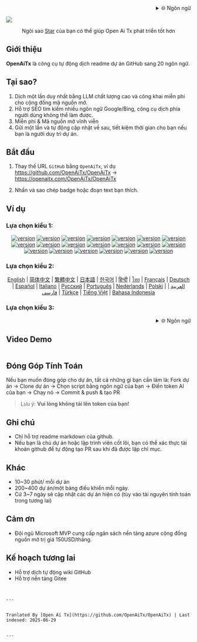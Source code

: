 <div align="right" >
  <details>
    <summary >🌐 Ngôn ngữ</summary>
    <div>
      <div align="right">
        <p><a href="https://openaitx.github.io/view.html?user=OpenAiTx&project=OpenAiTx&lang=en">English</a></p>
        <p><a href="https://openaitx.github.io/view.html?user=OpenAiTx&project=OpenAiTx&lang=zh-CN">简体中文</a></p>
        <p><a href="https://openaitx.github.io/view.html?user=OpenAiTx&project=OpenAiTx&lang=zh-TW">繁體中文</a></p>
        <p><a href="https://openaitx.github.io/view.html?user=OpenAiTx&project=OpenAiTx&lang=ja">日本語</a></p>
        <p><a href="https://openaitx.github.io/view.html?user=OpenAiTx&project=OpenAiTx&lang=ko">한국어</a></p>
        <p><a href="https://openaitx.github.io/view.html?user=OpenAiTx&project=OpenAiTx&lang=hi">हिन्दी</a></p>
        <p><a href="https://openaitx.github.io/view.html?user=OpenAiTx&project=OpenAiTx&lang=th">ไทย</a></p>
        <p><a href="https://openaitx.github.io/view.html?user=OpenAiTx&project=OpenAiTx&lang=fr">Français</a></p>
        <p><a href="https://openaitx.github.io/view.html?user=OpenAiTx&project=OpenAiTx&lang=de">Deutsch</a></p>
        <p><a href="https://openaitx.github.io/view.html?user=OpenAiTx&project=OpenAiTx&lang=es">Español</a></p>
        <p><a href="https://openaitx.github.io/view.html?user=OpenAiTx&project=OpenAiTx&lang=it">Itapano</a></p>
        <p><a href="https://openaitx.github.io/view.html?user=OpenAiTx&project=OpenAiTx&lang=ru">Русский</a></p>
        <p><a href="https://openaitx.github.io/view.html?user=OpenAiTx&project=OpenAiTx&lang=pt">Português</a></p>
        <p><a href="https://openaitx.github.io/view.html?user=OpenAiTx&project=OpenAiTx&lang=nl">Nederlands</a></p>
        <p><a href="https://openaitx.github.io/view.html?user=OpenAiTx&project=OpenAiTx&lang=pl">Polski</a></p>
        <p><a href="https://openaitx.github.io/view.html?user=OpenAiTx&project=OpenAiTx&lang=ar">العربية</a></p>
        <p><a href="https://openaitx.github.io/view.html?user=OpenAiTx&project=OpenAiTx&lang=fa">فارسی</a></p>
        <p><a href="https://openaitx.github.io/view.html?user=OpenAiTx&project=OpenAiTx&lang=tr">Türkçe</a></p>
        <p><a href="https://openaitx.github.io/view.html?user=OpenAiTx&project=OpenAiTx&lang=vi">Tiếng Việt</a></p>
        <p><a href="https://openaitx.github.io/view.html?user=OpenAiTx&project=OpenAiTx&lang=id">Bahasa Indonesia</a></p>
      </div>
    </div>
  </details>
</div>

![](https://openaitx.github.io/logo_crop.png)



<div align="center">
 Ngôi sao <a href="https://github.com/OpenAiTx/OpenAiTx">Star</a> của bạn có thể giúp Open Ai Tx phát triển tốt hơn
</div>


## Giới thiệu

**OpenAiTx** là công cụ tự động dịch readme dự án GitHub sang 20 ngôn ngữ.

## Tại sao?

1. Dịch một lần duy nhất bằng LLM chất lượng cao và công khai miễn phí cho cộng đồng mã nguồn mở.
2. Hỗ trợ SEO tìm kiếm nhiều ngôn ngữ Google/Bing, công cụ dịch phía người dùng không thể làm được.
3. Miễn phí & Mã nguồn mở vĩnh viễn
4. Gửi một lần và tự động cập nhật về sau, tiết kiệm thời gian cho bạn nếu bạn là người duy trì dự án.


## Bắt đầu

1. Thay thế URL `GitHub` bằng `OpenAiTx`, ví dụ https://github.com/OpenAiTx/OpenAiTx → https://openaitx.com/OpenAiTx/OpenAiTx  

2. Nhấn và sao chép badge hoặc đoạn text bạn thích.

## Ví dụ

### Lựa chọn kiểu 1:

<div style="text-align: center"><p><a href="https://openaitx.github.io/view.html?user=OpenAiTx&project=OpenAiTx&lang=en"><img src="https://img.shields.io/badge/EN-white" alt="version"></a> <a href="https://openaitx.github.io/view.html?user=OpenAiTx&project=OpenAiTx&lang=zh-CN"><img src="https://img.shields.io/badge/简中-white" alt="version"></a> <a href="https://openaitx.github.io/view.html?user=OpenAiTx&project=OpenAiTx&lang=zh-TW"><img src="https://img.shields.io/badge/繁中-white" alt="version"></a> <a href="https://openaitx.github.io/view.html?user=OpenAiTx&project=OpenAiTx&lang=ja"><img src="https://img.shields.io/badge/日本語-white" alt="version"></a> <a href="https://openaitx.github.io/view.html?user=OpenAiTx&project=OpenAiTx&lang=ko"><img src="https://img.shields.io/badge/한국어-white" alt="version"></a> <a href="https://openaitx.github.io/view.html?user=OpenAiTx&project=OpenAiTx&lang=hi"><img src="https://img.shields.io/badge/हिन्दी-white" alt="version"></a> <a href="https://openaitx.github.io/view.html?user=OpenAiTx&project=OpenAiTx&lang=th"><img src="https://img.shields.io/badge/ไทย-white" alt="version"></a> <a href="https://openaitx.github.io/view.html?user=OpenAiTx&project=OpenAiTx&lang=fr"><img src="https://img.shields.io/badge/Français-white" alt="version"></a> <a href="https://openaitx.github.io/view.html?user=OpenAiTx&project=OpenAiTx&lang=de"><img src="https://img.shields.io/badge/Deutsch-white" alt="version"></a> <a href="https://openaitx.github.io/view.html?user=OpenAiTx&project=OpenAiTx&lang=es"><img src="https://img.shields.io/badge/Español-white" alt="version"></a> <a href="https://openaitx.github.io/view.html?user=OpenAiTx&project=OpenAiTx&lang=it"><img src="https://img.shields.io/badge/Italiano-white" alt="version"></a> <a href="https://openaitx.github.io/view.html?user=OpenAiTx&project=OpenAiTx&lang=ru"><img src="https://img.shields.io/badge/Русский-white" alt="version"></a> <a href="https://openaitx.github.io/view.html?user=OpenAiTx&project=OpenAiTx&lang=pt"><img src="https://img.shields.io/badge/Português-white" alt="version"></a> <a href="https://openaitx.github.io/view.html?user=OpenAiTx&project=OpenAiTx&lang=nl"><img src="https://img.shields.io/badge/Nederlands-white" alt="version"></a> <a href="https://openaitx.github.io/view.html?user=OpenAiTx&project=OpenAiTx&lang=pl"><img src="https://img.shields.io/badge/Polski-white" alt="version"></a> <a href="https://openaitx.github.io/view.html?user=OpenAiTx&project=OpenAiTx&lang=ar"><img src="https://img.shields.io/badge/العربية-white" alt="version"></a> <a href="https://openaitx.github.io/view.html?user=OpenAiTx&project=OpenAiTx&lang=fa"><img src="https://img.shields.io/badge/فارسی-white" alt="version"></a> <a href="https://openaitx.github.io/view.html?user=OpenAiTx&project=OpenAiTx&lang=tr"><img src="https://img.shields.io/badge/Türkçe-white" alt="version"></a> <a href="https://openaitx.github.io/view.html?user=OpenAiTx&project=OpenAiTx&lang=vi"><img src="https://img.shields.io/badge/Tiếng Việt-white" alt="version"></a> <a href="https://openaitx.github.io/view.html?user=OpenAiTx&project=OpenAiTx&lang=id"><img src="https://img.shields.io/badge/Bahasa Indonesia-white" alt="version"></a> </p></div>

### Lựa chọn kiểu 2:

<p align="center">
  <a href="https://openaitx.github.io/view.html?user=OpenAiTx&project=OpenAiTx&lang=en">English</a> |
  <a href="https://openaitx.github.io/view.html?user=OpenAiTx&project=OpenAiTx&lang=zh-CN">简体中文</a> |
  <a href="https://openaitx.github.io/view.html?user=OpenAiTx&project=OpenAiTx&lang=zh-TW">繁體中文</a> |
  <a href="https://openaitx.github.io/view.html?user=OpenAiTx&project=OpenAiTx&lang=ja">日本語</a> |
  <a href="https://openaitx.github.io/view.html?user=OpenAiTx&project=OpenAiTx&lang=ko">한국어</a> |
  <a href="https://openaitx.github.io/view.html?user=OpenAiTx&project=OpenAiTx&lang=hi">हिन्दी</a> |
  <a href="https://openaitx.github.io/view.html?user=OpenAiTx&project=OpenAiTx&lang=th">ไทย</a> |
  <a href="https://openaitx.github.io/view.html?user=OpenAiTx&project=OpenAiTx&lang=fr">Français</a> |
  <a href="https://openaitx.github.io/view.html?user=OpenAiTx&project=OpenAiTx&lang=de">Deutsch</a> |
  <a href="https://openaitx.github.io/view.html?user=OpenAiTx&project=OpenAiTx&lang=es">Español</a> |
  <a href="https://openaitx.github.io/view.html?user=OpenAiTx&project=OpenAiTx&lang=it">Italiano</a> |
  <a href="https://openaitx.github.io/view.html?user=OpenAiTx&project=OpenAiTx&lang=ru">Русский</a> |
  <a href="https://openaitx.github.io/view.html?user=OpenAiTx&project=OpenAiTx&lang=pt">Português</a> |
  <a href="https://openaitx.github.io/view.html?user=OpenAiTx&project=OpenAiTx&lang=nl">Nederlands</a> |
  <a href="https://openaitx.github.io/view.html?user=OpenAiTx&project=OpenAiTx&lang=pl">Polski</a> |
  <a href="https://openaitx.github.io/view.html?user=OpenAiTx&project=OpenAiTx&lang=ar">العربية</a> |
  <a href="https://openaitx.github.io/view.html?user=OpenAiTx&project=OpenAiTx&lang=fa">فارسی</a> |
  <a href="https://openaitx.github.io/view.html?user=OpenAiTx&project=OpenAiTx&lang=tr">Türkçe</a> |
  <a href="https://openaitx.github.io/view.html?user=OpenAiTx&project=OpenAiTx&lang=vi">Tiếng Việt</a> |
  <a href="https://openaitx.github.io/view.html?user=OpenAiTx&project=OpenAiTx&lang=id">Bahasa Indonesia</a>
</p>

### Lựa chọn kiểu 3:

<div align="right" >
  <details>
    <summary >🌐 Ngôn ngữ</summary>
    <div>
      <div align="right">
        <p><a href="https://openaitx.github.io/view.html?user=OpenAiTx&project=OpenAiTx&lang=en">English</a></p>
        <p><a href="https://openaitx.github.io/view.html?user=OpenAiTx&project=OpenAiTx&lang=zh-CN">简体中文</a></p>
        <p><a href="https://openaitx.github.io/view.html?user=OpenAiTx&project=OpenAiTx&lang=zh-TW">繁體中文</a></p>
        <p><a href="https://openaitx.github.io/view.html?user=OpenAiTx&project=OpenAiTx&lang=ja">日本語</a></p>
        <p><a href="https://openaitx.github.io/view.html?user=OpenAiTx&project=OpenAiTx&lang=ko">한국어</a></p>
```
        <p><a href="https://openaitx.github.io/view.html?user=OpenAiTx&project=OpenAiTx&lang=hi">हिन्दी</a></p>
        <p><a href="https://openaitx.github.io/view.html?user=OpenAiTx&project=OpenAiTx&lang=th">ไทย</a></p>
        <p><a href="https://openaitx.github.io/view.html?user=OpenAiTx&project=OpenAiTx&lang=fr">Français</a></p>
        <p><a href="https://openaitx.github.io/view.html?user=OpenAiTx&project=OpenAiTx&lang=de">Deutsch</a></p>
        <p><a href="https://openaitx.github.io/view.html?user=OpenAiTx&project=OpenAiTx&lang=es">Español</a></p>
        <p><a href="https://openaitx.github.io/view.html?user=OpenAiTx&project=OpenAiTx&lang=it">Itapano</a></p>
        <p><a href="https://openaitx.github.io/view.html?user=OpenAiTx&project=OpenAiTx&lang=ru">Русский</a></p>
        <p><a href="https://openaitx.github.io/view.html?user=OpenAiTx&project=OpenAiTx&lang=pt">Português</a></p>
        <p><a href="https://openaitx.github.io/view.html?user=OpenAiTx&project=OpenAiTx&lang=nl">Nederlands</a></p>
        <p><a href="https://openaitx.github.io/view.html?user=OpenAiTx&project=OpenAiTx&lang=pl">Polski</a></p>
        <p><a href="https://openaitx.github.io/view.html?user=OpenAiTx&project=OpenAiTx&lang=ar">العربية</a></p>
        <p><a href="https://openaitx.github.io/view.html?user=OpenAiTx&project=OpenAiTx&lang=fa">فارسی</a></p>
        <p><a href="https://openaitx.github.io/view.html?user=OpenAiTx&project=OpenAiTx&lang=tr">Türkçe</a></p>
        <p><a href="https://openaitx.github.io/view.html?user=OpenAiTx&project=OpenAiTx&lang=vi">Tiếng Việt</a></p>
        <p><a href="https://openaitx.github.io/view.html?user=OpenAiTx&project=OpenAiTx&lang=id">Bahasa Indonesia</a></p>
      </div>
    </div>
  </details>
</div>


## Video Demo

<a href="https://github.com/user-attachments/assets/a1370023-8924-4d40-9f18-979a334e934d"> 
<img src="https://github.com/user-attachments/assets/f99e18aa-d943-4a88-a40e-2642952e9695"  alt="">
</a>


## Đóng Góp Tính Toán

Nếu bạn muốn đóng góp cho dự án, tất cả những gì bạn cần làm là:
Fork dự án → Clone dự án → Chọn script bằng ngôn ngữ của bạn → Điền token AI của bạn → Chạy nó → Commit & push & tạo PR

> Lưu ý: **Vui lòng không tải lên token của bạn!**

## Ghi chú

- Chỉ hỗ trợ readme markdown của github.
- Nếu bạn là chủ dự án hoặc lập trình viên cốt lõi, bạn có thể xác thực tài khoản github để tự động tạo PR sau khi đã được lập chỉ mục.

## Khác

- 10~30 phút/ mỗi dự án
- 200~400 dự án/một bảng điều khiển mỗi ngày.
- Cứ 3~7 ngày sẽ cập nhật các dự án hiện có (tùy vào tài nguyên tính toán trong tương lai)


## Cảm ơn

- Đội ngũ Microsoft MVP cung cấp ngân sách nền tảng azure cộng đồng nguồn mở trị giá 150USD/tháng.



## Kế hoạch tương lai

- Hỗ trợ dịch tự động wiki GitHub
- Hỗ trợ nền tảng Gitee

```

---

Tranlated By [Open Ai Tx](https://github.com/OpenAiTx/OpenAiTx) | Last indexed: 2025-06-29

---